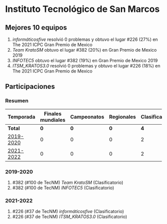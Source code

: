 # Instituto Tecnológico de San Marcos

## Mejores 10 equipos

1. _informáticosfive_ resolvió 0 problemas y obtuvo el lugar #226 (27%) en The 2021 ICPC Gran Premio de Mexico
1. _Team KratoSM_ obtuvo el lugar #382 (20%) en Gran Premio de Mexico 2019
1. _INFOTEC5_ obtuvo el lugar #382 (19%) en Gran Premio de Mexico 2019
1. _ITSM_KRATOS3.0_ resolvió 0 problemas y obtuvo el lugar #226 (18%) en The 2021 ICPC Gran Premio de Mexico

## Participaciones

### Resumen

| Temporada | Finales mundiales | Campeonatos | Regionales | Clasificatorios | Equipos |
| --- | --- | --- | --- | --- | --- |
| **Total** | **0** | **0** | **0** | **4** | **4** |
| [2019-2020](#2019-2020) | 0 | 0 | 0 | 2 | 2 |
| [2021-2022](#2021-2022) | 0 | 0 | 0 | 2 | 2 |

### 2019-2020

1. #382 (#100 de TecNM) _Team KratoSM_ (Clasificatorio)
1. #382 (#100 de TecNM) _INFOTEC5_ (Clasificatorio)

### 2021-2022

1. #226 (#37 de TecNM) _informáticosfive_ (Clasificatorio)
1. #226 (#37 de TecNM) _ITSM_KRATOS3.0_ (Clasificatorio)



